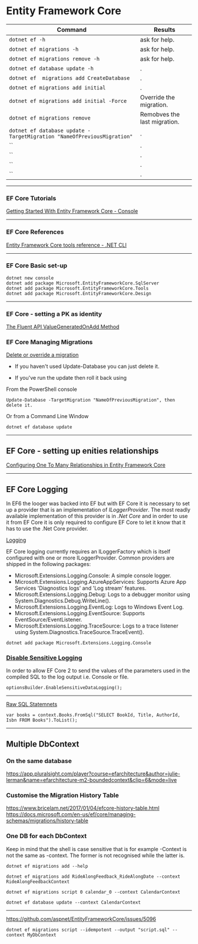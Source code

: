﻿# Entity Framework Core

| Command      | Results             |
| ------------ | ------------------- |
| `dotnet ef -h` | ask for help.|
| `dotnet ef migrations -h` | ask for help.|
| `dotnet ef migrations remove -h` | ask for help.|
| `dotnet ef database update -h` |.|
| `dotnet ef  migrations add CreateDatabase` |.|
| `dotnet ef migrations add initial` |.|
| `dotnet ef migrations add initial -Force` | Override the migration.|
| `dotnet ef migrations remove` | Remobves the last migration.|
| `dotnet ef database update -TargetMigration "NameOfPreviousMigration"` |.|
| `` |.|
| `` |.|
| `` |.|
| `` |.|

---

### EF Core Tutorials

[Getting Started With Entity Framework Core - Console](https://www.learnentityframeworkcore.com/walkthroughs/console-application)

---

### EF Core References

[Entity Framework Core tools reference - .NET CLI](https://docs.microsoft.com/en-us/ef/core/miscellaneous/cli/dotnet)

--- 

### EF Core Basic set-up

```
dotnet new console        
dotnet add package Microsoft.EntityFrameworkCore.SqlServer
dotnet add package Microsoft.EntityFrameworkCore.Tools 
dotnet add package Microsoft.EntityFrameworkCore.Design
```

---

### EF Core - setting a PK as identity 
[The Fluent API ValueGeneratedOnAdd Method](https://www.learnentityframeworkcore.com/configuration/fluent-api/valuegeneratedonadd-method)

### EF Core Managing Migrations

[Delete or override a migration](https://stackoverflow.com/questions/33231930/is-it-necessary-to-delete-last-migration-and-then-add-migration-with-same-name)

* If you haven't used Update-Database you can just delete it. 

* If you've run the update then roll it back using 

From the PowerShell console

```
Update-Database -TargetMigration "NameOfPreviousMigration", then delete it.
```

Or from a Command Line Window

```
dotnet ef database update
```

---

## EF Core - setting up enities relationships

[Configuring One To Many Relationships in Entity Framework Core](https://www.learnentityframeworkcore.com/configuration/one-to-many-relationship-configuration)  


---

## EF Core Logging

In EF6 the looger was backed into EF but with EF Core it is necessary to set up a provider that is 
an implementation of *ILoggerProvider*. The most readly available implementation of this provider 
is in *.Net Core* and in order to use it from EF Core it is only required to configure EF Core to 
let it know that it has to use the .Net Core provider.

[Logging](https://docs.microsoft.com/en-us/ef/core/miscellaneous/logging)

EF Core logging currently requires an ILoggerFactory which is itself configured with one or more ILoggerProvider. 
Common providers are shipped in the following packages:

* Microsoft.Extensions.Logging.Console: A simple console logger.
* Microsoft.Extensions.Logging.AzureAppServices: Supports Azure App Services 'Diagnostics logs' and 'Log stream' features.
* Microsoft.Extensions.Logging.Debug: Logs to a debugger monitor using System.Diagnostics.Debug.WriteLine().
* Microsoft.Extensions.Logging.EventLog: Logs to Windows Event Log.
* Microsoft.Extensions.Logging.EventSource: Supports EventSource/EventListener.
* Microsoft.Extensions.Logging.TraceSource: Logs to a trace listener using System.Diagnostics.TraceSource.TraceEvent().

```
dotnet add package Microsoft.Extensions.Logging.Console
```

### [Disable Sensitive Logging](https://stackoverflow.com/questions/44202478/lost-parameter-value-during-sql-trace-in-ef-core/44207235) 

In order to allow EF Core 2 to send the values of the parameters used in the compiled SQL to the log output i.e. Console or file. 

```
optionsBuilder.EnableSensitiveDataLogging();
```

---

[Raw SQL Statemnets](https://www.learnentityframeworkcore.com/raw-sql)  

```
var books = context.Books.FromSql("SELECT BookId, Title, AuthorId, Isbn FROM Books").ToList();
```

---

## Multiple DbContext 

### On the same database

https://app.pluralsight.com/player?course=efarchitecture&author=julie-lerman&name=efarchitecture-m2-boundedcontext&clip=6&mode=live  

### Customise the Migration History Table
https://www.bricelam.net/2017/01/04/efcore-history-table.html  
https://docs.microsoft.com/en-us/ef/core/managing-schemas/migrations/history-table  

### One DB for each DbContext

Keep in mind that the shell is case sensitive that is for example -Context is not the same as -context. The former is not recognised 
while the latter is.

```
dotnet ef migrations add --help

dotnet ef migrations add RideAlongFeedback_RideAlongDate --context RideAlongFeedbackContext

dotnet ef migrations script 0 calendar_0 --context CalendarContext

dotnet ef database update --context CalendarContext
```
---

https://github.com/aspnet/EntityFrameworkCore/issues/5096

```
dotnet ef migrations script --idempotent --output "script.sql" --context MyDbContext
```

